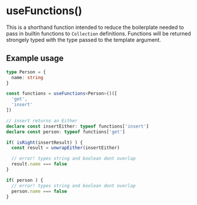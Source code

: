 # useFunctions()

This is a shorthand function intended to reduce the boilerplate needed to pass in builtin functions to `Collection` definitions. Functions will be returned strongely typed with the type passed to the template argument.

## Example usage

```typescript
type Person = {
  name: string
}

const functions = useFunctions<Person>()([
  'get',
  'insert'
])

// insert returns an Either
declare const insertEither: typeof functions['insert']
declare const person: typeof functions['get']

if( isRight(insertResult) ) {
  const result = unwrapEither(insertEither)

  // error! types string and boolean dont overlap
  result.name === false
}

if( person ) {
  // error! types string and boolean dont overlap
  person.name === false
}
```


